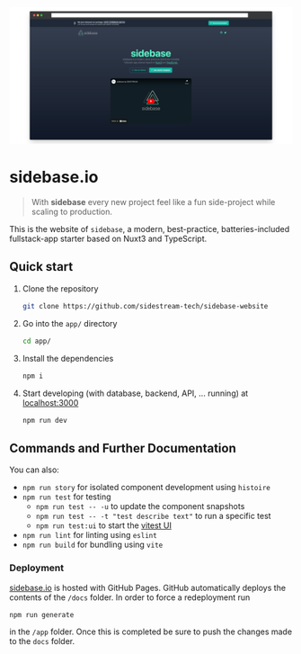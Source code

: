 ![sidebase](./.github/sidebase.png)

# sidebase.io

> With **sidebase** every new project feel like a fun side-project while scaling to production.

This is the website of `sidebase`, a modern, best-practice, batteries-included fullstack-app starter based on Nuxt3 and TypeScript.

## Quick start

1. Clone the repository
    ```sh
    git clone https://github.com/sidestream-tech/sidebase-website
    ```
2. Go into the `app/` directory
    ```sh
    cd app/
    ```
3. Install the dependencies
    ```sh
    npm i
    ```
4. Start developing (with database, backend, API, ... running) at [localhost:3000](http://localhost:3000)
    ```sh
    npm run dev
    ```

## Commands and Further Documentation

You can also:
- `npm run story` for isolated component development using `histoire`
- `npm run test` for testing
    - `npm run test -- -u` to update the component snapshots
    - `npm run test -- -t "test describe text"` to run a specific test
    - `npm run test:ui` to start the [vitest UI](https://vitest.dev/guide/ui.html)
- `npm run lint` for linting using `eslint`
- `npm run build` for bundling using `vite`

### Deployment
[sidebase.io](https://sidebase.io) is hosted with GitHub Pages.
GitHub automatically deploys the contents of the `/docs` folder.
In order to force a redeployment run
```sh
npm run generate
```
in the `/app` folder. Once this is completed be sure to push the changes made to the `docs` folder.
